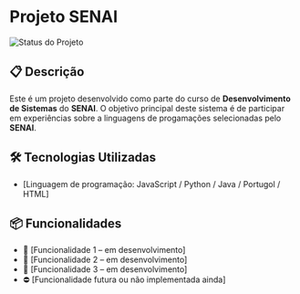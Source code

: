# Projeto SENAI

![Status do Projeto](https://img.shields.io/badge/status-em%20desenvolvimento-yellow)

## 📋 Descrição

Este é um projeto desenvolvido como parte do curso de **Desenvolvimento de Sistemas** do **SENAI**. O objetivo principal deste sistema é de participar em experiências sobre a linguagens de progamações selecionadas pelo **SENAI**.
## 🛠️ Tecnologias Utilizadas

- [Linguagem de programação: JavaScript / Python / Java / Portugol / HTML]

## 📦 Funcionalidades

- 🔄 [Funcionalidade 1 – em desenvolvimento]
- 🔄 [Funcionalidade 2 – em desenvolvimento]
- 🔄 [Funcionalidade 3 – em desenvolvimento]
- ⛔ [Funcionalidade futura ou não implementada ainda]
